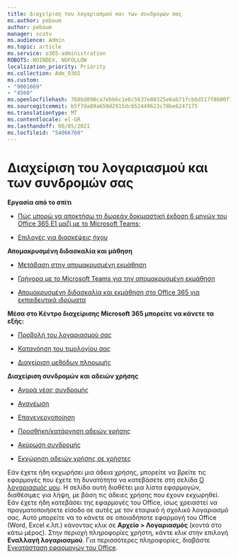```yaml
---
title: Διαχείριση του λογαριασμού και των συνδρομών σας
ms.author: pebaum
author: pebaum
manager: scotv
ms.audience: Admin
ms.topic: article
ms.service: o365-administration
ROBOTS: NOINDEX, NOFOLLOW
localization_priority: Priority
ms.collection: Adm_O365
ms.custom:
- "9001669"
- "4560"
ms.openlocfilehash: 768bd098ca7ebb6c1e6c5637e80325e6ab71fcb6d517f8600f7a42f00db478c8
ms.sourcegitcommit: b5f7da89a650d2915dc652449623c78be6247175
ms.translationtype: MT
ms.contentlocale: el-GR
ms.lasthandoff: 08/05/2021
ms.locfileid: "54066760"
---
```

# <a name="manage-your-account-and-subscriptions"></a>Διαχείριση του λογαριασμού και των συνδρομών σας

**Εργασία από το σπίτι**
- [Πώς μπορώ να αποκτήσω τη δωρεάν δοκιμαστική έκδοση 6 μηνών του Office 365 E1 μαζί με το Microsoft Teams;](https://docs.microsoft.com/MicrosoftTeams/e1-trial-license)

- [Επιλογές για διασκέψεις ήχου](https://docs.microsoft.com/alchemyinsights/options-for-audio-conferencing)

**Απομακρυσμένη διδασκαλία και μάθηση**

- [Μετάβαση στην απομακρυσμένη εκμάθηση](https://www.microsoft.com/education/remote-learning)

- [Γρήγορα με το Microsoft Teams για την απομακρυσμένη εκμάθηση](https://docs.microsoft.com/MicrosoftTeams/remote-learning-edu)

- [Απομακρυσμένη διδασκαλία και εκμάθηση στο Office 365 για εκπαιδευτικά ιδρύματα](https://docs.microsoft.com/MicrosoftTeams/remote-learning-edu)

**Μέσα στο Κέντρο διαχείρισης Microsoft 365 μπορείτε να κάνετε τα εξής:** 

- [Προβολή του λογαριασμού σας](https://docs.microsoft.com/microsoft-365/commerce/billing-and-payments/view-your-bill-or-invoice) 

- [Κατανόηση του τιμολογίου σας](https://docs.microsoft.com/microsoft-365/commerce/billing-and-payments/understand-your-invoice)

- [Διαχείριση μεθόδων πληρωμής](https://docs.microsoft.com/microsoft-365/commerce/billing-and-payments/manage-payment-methods)

**Διαχείριση συνδρομών και αδειών χρήσης** 

- [Αγορά νέας συνδρομής](https://docs.microsoft.com/microsoft-365/commerce/subscriptions/upgrade-to-different-plan)

- [Ανανέωση](https://docs.microsoft.com/microsoft-365/commerce/subscriptions/renew-your-subscription) 

- [Επανενεργοποίηση](https://docs.microsoft.com/microsoft-365/commerce/subscriptions/reactivate-your-subscription)

- [Προσθήκη/κατάργηση αδειών χρήσης](https://docs.microsoft.com/microsoft-365/commerce/licenses/buy-licenses)

- [Ακύρωση συνδρομής](https://docs.microsoft.com/microsoft-365/commerce/subscriptions/cancel-your-subscription)

- [Εκχώρηση αδειών χρήσης σε χρήστες](https://docs.microsoft.com/microsoft-365/admin/manage/assign-licenses-to-users)

Εάν έχετε ήδη εκχωρήσει μια άδεια χρήσης, μπορείτε να βρείτε τις εφαρμογές που έχετε τη δυνατότητα να κατεβάσετε στη σελίδα [Ο λογαριασμός μου](https://portal.office.com/account/#installs). Η σελίδα αυτή διαθέτει μια λίστα εφαρμογών, διαθέσιμες για λήψη, με βάση τις άδειες χρήσης που έχουν εκχωρηθεί.  Εάν έχετε ήδη κατεβάσει της εφαρμογές του Office, ίσως χρειαστεί να πραγματοποιήσετε είσοδο σε αυτές με τον εταιρικό ή σχολικό λογαριασμό σας. Αυτό μπορείτε να το κάνετε σε οποιαδήποτε εφαρμογή του Office (Word, Excel κ.λπ.) κάνοντας κλικ σε **Αρχείο > Λογαριασμός** (κοντά στο κάτω μέρος). Στην περιοχή πληροφορίες χρήστη, κάντε κλικ στην επιλογή **Εναλλαγή λογαριασμού**. Για περισσότερες πληροφορίες, διαβάστε [Εγκατάσταση εφαρμογών του Office](https://docs.microsoft.com/microsoft-365/admin/setup/install-applications). 
